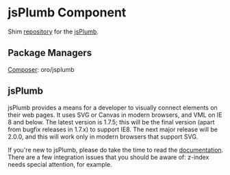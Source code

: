 # jsPlumb Component

Shim [repository](https://github.com/laboro/jsPlumb) for the [jsPlumb](http://jsplumb.org/).

Package Managers
----------------
[Composer](https://packagist.org/packages/laboro/jsPlumb): oro/jsplumb

## jsPlumb
jsPlumb provides a means for a developer to visually connect elements on their web pages. It uses SVG or
Canvas in modern browsers, and VML on IE 8 and below. The latest version is 1.7.5; this will be the final version
(apart from bugfix releases in 1.7.x) to support IE8. The next major release will be 2.0.0, and this will work only
 in modern browsers that support SVG.

If you're new to jsPlumb, please do take the time to read the [documentation](http://jsplumb.org/doc).
There are a few integration issues that you should be aware of: z-index needs special attention, for example.
